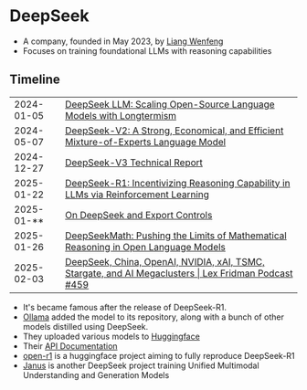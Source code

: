 # DeepSeek

- A company, founded in May 2023, by [Liang Wenfeng](https://en.wikipedia.org/wiki/Liang_Wenfeng)
- Focuses on training foundational LLMs with reasoning capabilities

## Timeline

|            |                                                                                                                                      |
| ---------- | ------------------------------------------------------------------------------------------------------------------------------------ |
| 2024-01-05 | [DeepSeek LLM: Scaling Open-Source Language Models with Longtermism](https://arxiv.org/abs/2401.02954)                               |
| 2024-05-07 | [DeepSeek-V2: A Strong, Economical, and Efficient Mixture-of-Experts Language Model](https://arxiv.org/abs/2405.04434)               |
| 2024-12-27 | [DeepSeek-V3 Technical Report](https://arxiv.org/abs/2412.19437)                                                                     |
| 2025-01-22 | [DeepSeek-R1: Incentivizing Reasoning Capability in LLMs via Reinforcement Learning](https://arxiv.org/abs/2501.12948)               |
| 2025-01-** | [On DeepSeek and Export Controls](https://darioamodei.com/on-deepseek-and-export-controls)                                           |
| 2025-01-26 | [DeepSeekMath: Pushing the Limits of Mathematical Reasoning in Open Language Models](https://youtu.be/bAWV_yrqx4w)                   |
| 2025-02-03 | [DeepSeek, China, OpenAI, NVIDIA, xAI, TSMC, Stargate, and AI Megaclusters \| Lex Fridman Podcast #459](./lex_friedman_deepseek.md) |


- It's became famous after the release of DeepSeek-R1.
- [Ollama](https://ollama.com/library/deepseek-r1:7b) added the model to its repository, along with a bunch of other models distilled using DeepSeek.
- They uploaded various models to [Huggingface](https://huggingface.co/deepseek-ai)
- Their [API Documentation](https://api-docs.deepseek.com/)
- [open-r1](https://github.com/huggingface/open-r1) is a huggingface project aiming to fully reproduce DeepSeek-R1
- [Janus](https://github.com/deepseek-ai/Janus) is another DeepSeek project training Unified Multimodal Understanding and Generation Models

